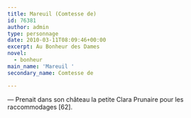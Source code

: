 ```yaml
---
title: Mareuil (Comtesse de)
id: 76381
author: admin
type: personnage
date: 2010-03-11T08:09:46+00:00
excerpt: Au Bonheur des Dames
novel:
  - bonheur
main_name: 'Mareuil '
secondary_name: Comtesse de

---
```

— Prenait dans son château la petite Clara Prunaire pour les raccommodages [62]. 